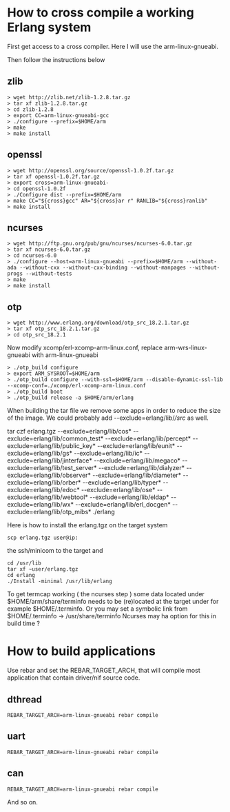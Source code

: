 # How to cross compile a working Erlang system

First get access to a cross compiler. Here I will use the
arm-linux-gnueabi.

Then follow the instructions below

## zlib
    > wget http://zlib.net/zlib-1.2.8.tar.gz
    > tar xf zlib-1.2.8.tar.gz
    > cd zlib-1.2.8
    > export CC=arm-linux-gnueabi-gcc
    > ./configure --prefix=$HOME/arm
    > make
    > make install

## openssl
    > wget http://openssl.org/source/openssl-1.0.2f.tar.gz
    > tar xf openssl-1.0.2f.tar.gz
    > export cross=arm-linux-gnueabi-
    > cd openssl-1.0.2f
    > ./Configure dist --prefix=$HOME/arm
    > make CC="${cross}gcc" AR="${cross}ar r" RANLIB="${cross}ranlib"
    > make install

## ncurses
    > wget http://ftp.gnu.org/pub/gnu/ncurses/ncurses-6.0.tar.gz
    > tar xf ncurses-6.0.tar.gz
    > cd ncurses-6.0
    > ./configure --host=arm-linux-gnueabi --prefix=$HOME/arm --without-ada --without-cxx --without-cxx-binding --without-manpages --without-progs --without-tests 
    > make
    > make install

## otp
    > wget http://www.erlang.org/download/otp_src_18.2.1.tar.gz
    > tar xf otp_src_18.2.1.tar.gz
    > cd otp_src_18.2.1

Now modify xcomp/erl-xcomp-arm-linux.conf, replace arm-wrs-linux-gnueabi with arm-linux-gnueabi

    > ./otp_build configure 
    > export ARM_SYSROOT=$HOME/arm
    > ./otp_build configure --with-ssl=$HOME/arm --disable-dynamic-ssl-lib --xcomp-conf=./xcomp/erl-xcomp-arm-linux.conf
    > ./otp_build boot
    > ./otp_build release -a $HOME/arm/erlang

When building the tar file we remove some apps in order to reduce
the size of the image. We could probably add --exclude=erlang/lib/*/src*
as well.

   tar czf erlang.tgz --exclude=erlang/lib/cos* --exclude=erlang/lib/common_test* --exclude=erlang/lib/percept* --exclude=erlang/lib/public_key* --exclude=erlang/lib/eunit* --exclude=erlang/lib/gs* --exclude=erlang/lib/ic* --exclude=erlang/lib/jinterface* --exclude=erlang/lib/megaco* --exclude=erlang/lib/test_server* --exclude=erlang/lib/dialyzer* --exclude=erlang/lib/observer* --exclude=erlang/lib/diameter* --exclude=erlang/lib/orber* --exclude=erlang/lib/typer* --exclude=erlang/lib/edoc* --exclude=erlang/lib/ose* --exclude=erlang/lib/webtool* --exclude=erlang/lib/eldap* --exclude=erlang/lib/wx* --exclude=erlang/lib/erl_docgen* --exclude=erlang/lib/otp_mibs* ./erlang

Here is how to install the erlang.tgz on the target system

    scp erlang.tgz user@ip:

the ssh/minicom to the target and

    cd /usr/lib
    tar xf ~user/erlang.tgz
    cd erlang
    ./Install -minimal /usr/lib/erlang

To get termcap working ( the ncurses step ) some data located under
$HOME/arm/share/terminfo needs to be (re)located at the target under
for example $HOME/.terminfo. Or you may set a symbolic link from
$HOME/.terminfo  -> /usr/share/terminfo 
Ncurses may ha option for this in build time ?

# How to build applications

Use rebar and set the REBAR_TARGET_ARCH, that will compile
most application that contain driver/nif source code.

## dthread

    REBAR_TARGET_ARCH=arm-linux-gnueabi rebar compile

## uart

    REBAR_TARGET_ARCH=arm-linux-gnueabi rebar compile

## can

    REBAR_TARGET_ARCH=arm-linux-gnueabi rebar compile

And so on.

